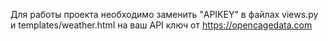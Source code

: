 Для работы проекта необходимо заменить "APIKEY" в файлах views.py и templates/weather.html на ваш API ключ от https://opencagedata.com
